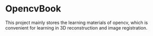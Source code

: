 # OpencvBook
This project mainly stores the learning materials of opencv, which is convenient for learning in 3D reconstruction and image registration.
